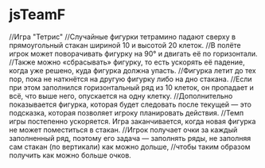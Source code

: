# jsTeamF
//Игра "Тетрис"
//Случайные фигурки тетрамино падают сверху в прямоугольный стакан шириной 10 и высотой 20 клеток. 
//В полёте игрок может поворачивать фигурку на 90° и двигать её по горизонтали. 
//Также можно «сбрасывать» фигурку, то есть ускорять её падение, когда уже решено, куда фигурка должна упасть. 
//Фигурка летит до тех пор, пока не наткнётся на другую фигурку либо на дно стакана. 
//Если при этом заполнился горизонтальный ряд из 10 клеток, он пропадает и всё, что выше него, опускается на одну клетку. 
//Дополнительно показывается фигурка, которая будет следовать после текущей — это подсказка, которая позволяет игроку планировать действия.
//Темп игры постепенно ускоряется. Игра заканчивается, когда новая фигурка не может поместиться в стакан. 
//Игрок получает очки за каждый заполненный ряд, поэтому его задача — заполнять ряды, не заполняя сам стакан (по вертикали) как можно дольше,
//чтобы таким образом получить как можно больше очков.
